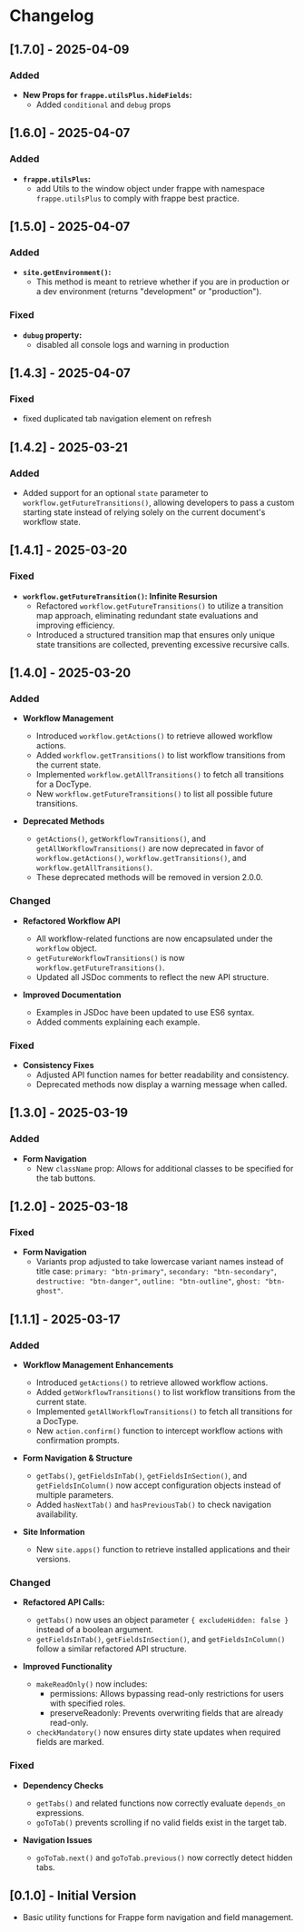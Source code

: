 # Changelog

## [1.7.0] - 2025-04-09

### Added
  - **New Props for `frappe.utilsPlus.hideFields`:**
    - Added `conditional` and `debug` props

## [1.6.0] - 2025-04-07

### Added
  - **`frappe.utilsPlus`:**
    - add Utils to the window object under frappe with namespace `frappe.utilsPlus` to comply with frappe best practice.

## [1.5.0] - 2025-04-07

### Added
  - **`site.getEnvironment()`:**
    - This method is meant to retrieve whether if you are in production or a dev environment (returns "development" or "production").

### Fixed
  - **`dubug` property:**
    - disabled all console logs and warning in production

## [1.4.3] - 2025-04-07

### Fixed
  - fixed duplicated tab navigation element on refresh

## [1.4.2] - 2025-03-21

### Added
  - Added support for an optional `state` parameter to `workflow.getFutureTransitions()`, allowing developers to pass a custom starting state instead of relying solely on the current document's workflow state.

## [1.4.1] - 2025-03-20

### Fixed
- **`workflow.getFutureTransition()`: Infinite Resursion**
  - Refactored `workflow.getFutureTransitions()` to utilize a transition map approach, eliminating redundant state evaluations and improving efficiency.
  - Introduced a structured transition map that ensures only unique state transitions are collected, preventing excessive recursive calls.

## [1.4.0] - 2025-03-20

### Added
- **Workflow Management**
  - Introduced `workflow.getActions()` to retrieve allowed workflow actions.
  - Added `workflow.getTransitions()` to list workflow transitions from the current state.
  - Implemented `workflow.getAllTransitions()` to fetch all transitions for a DocType.
  - New `workflow.getFutureTransitions()` to list all possible future transitions.

- **Deprecated Methods**
  - `getActions()`, `getWorkflowTransitions()`, and `getAllWorkflowTransitions()` are now deprecated in favor of `workflow.getActions()`, `workflow.getTransitions()`, and `workflow.getAllTransitions()`.
  - These deprecated methods will be removed in version 2.0.0.

### Changed
- **Refactored Workflow API**
  - All workflow-related functions are now encapsulated under the `workflow` object.
  - `getFutureWorkflowTransitions()` is now `workflow.getFutureTransitions()`.
  - Updated all JSDoc comments to reflect the new API structure.

- **Improved Documentation**
  - Examples in JSDoc have been updated to use ES6 syntax.
  - Added comments explaining each example.

### Fixed
- **Consistency Fixes**
  - Adjusted API function names for better readability and consistency.
  - Deprecated methods now display a warning message when called.

## [1.3.0] - 2025-03-19

### Added
- **Form Navigation**
  - New `className` prop: Allows for additional classes to be specified for the tab buttons.

## [1.2.0] - 2025-03-18

### Fixed
- **Form Navigation**
  - Variants prop adjusted to take lowercase variant names instead of title case: `primary: "btn-primary"`, `secondary: "btn-secondary"`, `destructive: "btn-danger"`, `outline: "btn-outline"`, `ghost: "btn-ghost"`.

## [1.1.1] - 2025-03-17

### Added
- **Workflow Management Enhancements**
    - Introduced `getActions()` to retrieve allowed workflow actions.
    - Added `getWorkflowTransitions()` to list workflow transitions from the current state.
    - Implemented `getAllWorkflowTransitions()` to fetch all transitions for a DocType.
    - New `action.confirm()` function to intercept workflow actions with confirmation prompts.

- **Form Navigation & Structure**
    - `getTabs()`, `getFieldsInTab()`, `getFieldsInSection()`, and `getFieldsInColumn()` now accept configuration objects instead of multiple parameters.
    - Added `hasNextTab()` and `hasPreviousTab()` to check navigation availability.

- **Site Information**
    - New `site.apps()` function to retrieve installed applications and their versions.

### Changed
- **Refactored API Calls:**
    - `getTabs()` now uses an object parameter `{ excludeHidden: false }` instead of a boolean argument.
    - `getFieldsInTab()`, `getFieldsInSection()`, and `getFieldsInColumn()` follow a similar refactored API structure.

- **Improved Functionality**
    - `makeReadOnly()` now includes:
        - permissions: Allows bypassing read-only restrictions for users with specified roles.
        - preserveReadonly: Prevents overwriting fields that are already read-only.
    - `checkMandatory()` now ensures dirty state updates when required fields are marked.

### Fixed
- **Dependency Checks**
    - `getTabs()` and related functions now correctly evaluate `depends_on` expressions.
    - `goToTab()` prevents scrolling if no valid fields exist in the target tab.

- **Navigation Issues**
    - `goToTab.next()` and `goToTab.previous()` now correctly detect hidden tabs.

## [0.1.0] - Initial Version
- Basic utility functions for Frappe form navigation and field management.

